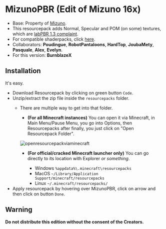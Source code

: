 # MizunoPBR (Edit of Mizuno 16x)
- Base: Property of [Mizuno](https://mizunomcmemo.blogspot.com/).
- This resourcepack adds Normal, Specular and POM (on some) textures, which are [labPBR 1.3 complaint](https://github.com/rre36/lab-pbr/wiki).
- For compatible shaderpacks, click [here](https://github.com/rre36/lab-pbr/wiki/Shader-Packs).
- Collaborators: **Poudingue**, **RobotPantaloons**, **HardTop**, **JoubaMety**, **Pasquale**, **Alex**, **Evelyn**.
- For this version: **BurnblazeX**
## Installation
It's easy.
- Download Resourcepack by clicking on green button `Code`.
- Unzip/extract the zip file inside the `resourcepacks` folder.
    - There are multiple way to get into that folder.
        -  **(For all Minecraft instances)** You can open it via Minecraft, in Main Menu/Pause Menu, you go into Options, then Resourcepacks after finally, you just click on "Open Resourcepack Folder".

        ![openresourcepackviaminecraft](https://user-images.githubusercontent.com/18035775/80596009-f6f69680-8a25-11ea-85ac-bdd0c9b9adff.gif)
        - **(For official/cracked Minecraft launcher only)** You can go directly to its location with Explorer _or something_.

            - Windows `%appdata%\.minecraft\resourcepacks`
            - MacOS `~/Library/Application Support/minecraft/resourcepacks`
            - Linux `~/.minecraft/resourcepacks/`
- Apply resourcepack by hovering over MizunoPBR, click on arrow and then click on button `Done`.
## Warning
**Do not distribute this edition without the consent of the Creators.**
